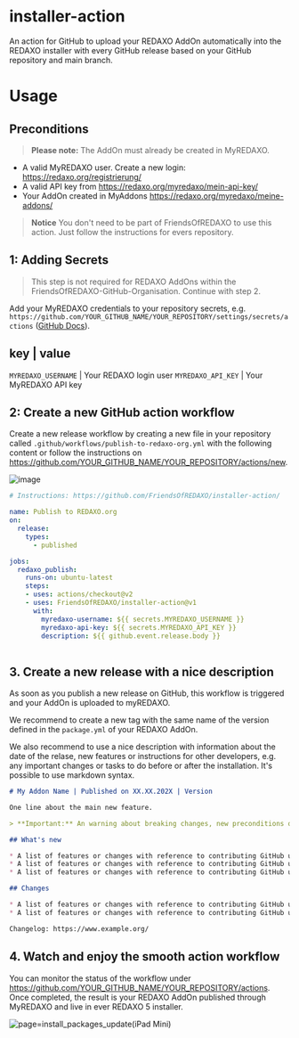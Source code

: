 # installer-action
An action for GitHub to upload your REDAXO AddOn automatically into the REDAXO installer with every GitHub release based on your GitHub repository and main branch.

# Usage

## Preconditions

> **Please note:** The AddOn must already be created in MyREDAXO. 

* A valid MyREDAXO user. Create a new login: https://redaxo.org/registrierung/ 
* A valid API key from https://redaxo.org/myredaxo/mein-api-key/
* Your AddOn created in MyAddons https://redaxo.org/myredaxo/meine-addons/

> **Notice** You don't need to be part of FriendsOfREDAXO to use this action. Just follow the instructions for evers repository.

## 1: Adding Secrets

> This step is not required for REDAXO AddOns within the FriendsOfREDAXO-GitHub-Organisation. Continue with step 2. 

Add your MyREDAXO credentials to your repository secrets, e.g. `https://github.com/YOUR_GITHUB_NAME/YOUR_REPOSITORY/settings/secrets/actions` ([GitHub Docs](https://docs.github.com/en/actions/reference/encrypted-secrets#creating-encrypted-secrets-for-a-repository)).

key                 | value
--------------------------------------------
`MYREDAXO_USERNAME` | Your REDAXO login user
`MYREDAXO_API_KEY`  | Your MyREDAXO API key

## 2: Create a new GitHub action workflow 

Create a new release workflow by creating a new file in your repository called `.github/workflows/publish-to-redaxo-org.yml` with the following content or follow the instructions on https://github.com/YOUR_GITHUB_NAME/YOUR_REPOSITORY/actions/new.

![image](https://user-images.githubusercontent.com/3855487/158783007-d2e11062-d4ef-4ada-ae23-8c2a8228e4c5.png)


```yaml
# Instructions: https://github.com/FriendsOfREDAXO/installer-action/

name: Publish to REDAXO.org
on:
  release:
    types:
      - published

jobs:
  redaxo_publish:
    runs-on: ubuntu-latest
    steps:
    - uses: actions/checkout@v2
    - uses: FriendsOfREDAXO/installer-action@v1
      with:
        myredaxo-username: ${{ secrets.MYREDAXO_USERNAME }}
        myredaxo-api-key: ${{ secrets.MYREDAXO_API_KEY }}
        description: ${{ github.event.release.body }}
        
```

## 3. Create a new release with a nice description 

As soon as you publish a new release on GitHub, this workflow is triggered and your AddOn is uploaded to myREDAXO.

We recommend to create a new tag with the same name of the version defined in the `package.yml` of your REDAXO AddOn.

We also recommend to use a nice description with information about the date of the relase, new features or instructions for other developers, e.g. any important changes or tasks to do before or after the installation. It's possible to use markdown syntax.

```markdown 
# My Addon Name | Published on XX.XX.202X | Version 

One line about the main new feature.

> **Important:** An warning about breaking changes, new preconditions or additional instructions

## What's new

* A list of features or changes with reference to contributing GitHub users , e.g. @friendsofredaxo 
* A list of features or changes with reference to contributing GitHub users , e.g. @friendsofredaxo 
* A list of features or changes with reference to contributing GitHub users , e.g. @friendsofredaxo 

## Changes

* A list of features or changes with reference to contributing GitHub users , e.g. @friendsofredaxo 
* A list of features or changes with reference to contributing GitHub users , e.g. @friendsofredaxo 

Changelog: https://www.example.org/
```

## 4. Watch and enjoy the smooth action workflow 

You can monitor the status of the workflow under https://github.com/YOUR_GITHUB_NAME/YOUR_REPOSITORY/actions. Once completed, the result is your REDAXO AddOn published through MyREDAXO and live in ever REDAXO 5 installer.

![page=install_packages_update(iPad Mini)](https://user-images.githubusercontent.com/3855487/158785553-03e61470-48ef-4893-9a45-7c644f49710b.png)
